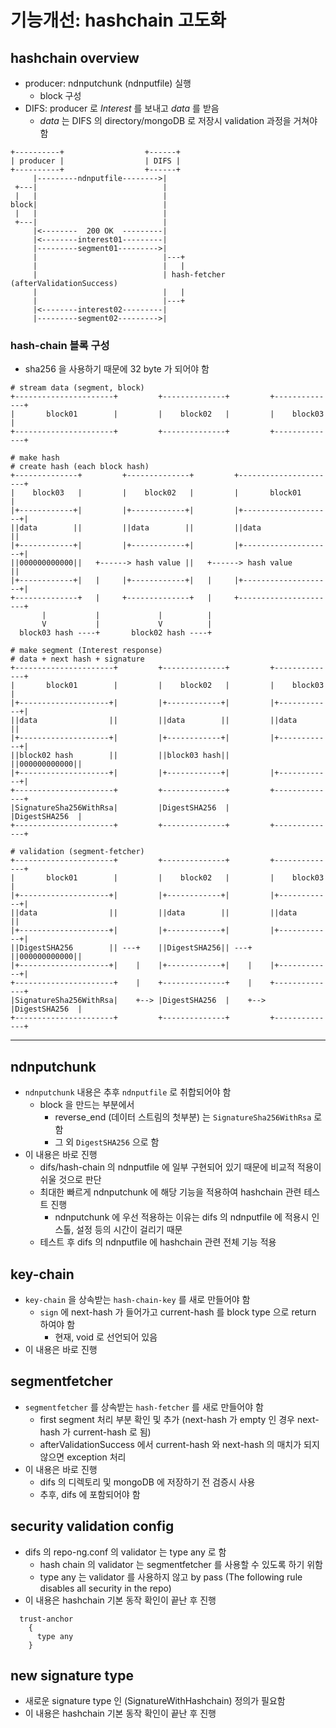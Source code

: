 # 기능개선: hashchain 고도화

## hashchain overview

- producer: ndnputchunk (ndnputfile) 실행
  - block 구성
- DIFS: producer 로 _Interest_ 를 보내고 _data_ 를 받음
  - _data_ 는 DIFS 의 directory/mongoDB 로 저장시 validation 과정을 거쳐야 함

```
+----------+                  +------+
| producer |                  | DIFS |
+----------+                  +------+
     |---------ndnputfile-------->|
 +---|                            |
 |   |                            |
block|                            |
 |   |                            |
 +---|                            |
     |<--------  200 OK  ---------|
     |<--------interest01---------|
     |---------segment01--------->|
     |                            |---+
     |                            |   |
     |                            | hash-fetcher (afterValidationSuccess)
     |                            |   |
     |                            |---+
     |<--------interest02---------|
     |---------segment02--------->|
```

### hash-chain 블록 구성

- sha256 을 사용하기 때문에 32 byte 가 되어야 함

```
# stream data (segment, block)
+----------------------+         +--------------+         +--------------+
|       block01        |         |    block02   |         |    block03   |
+----------------------+         +--------------+         +--------------+

# make hash
# create hash (each block hash)
+--------------+         +--------------+         +----------------------+
|    block03   |         |    block02   |         |       block01        |
|+------------+|         |+------------+|         |+--------------------+|
||data        ||         ||data        ||         ||data                ||
|+------------+|         |+------------+|         |+--------------------+|
||000000000000||   +------> hash value ||   +------> hash value         ||
|+------------+|   |     |+------------+|   |     |+--------------------+|
+--------------+   |     +--------------+   |     +----------------------+
       |           |             |          |
       V           |             V          |
  block03 hash ----+       block02 hash ----+

# make segment (Interest response)
# data + next hash + signature
+----------------------+         +--------------+         +--------------+
|       block01        |         |    block02   |         |    block03   |
|+--------------------+|         |+------------+|         |+------------+|
||data                ||         ||data        ||         ||data        ||
|+--------------------+|         |+------------+|         |+------------+|
||block02 hash        ||         ||block03 hash||         ||000000000000||
|+--------------------+|         |+------------+|         |+------------+|
+----------------------+         +--------------+         +--------------+
|SignatureSha256WithRsa|         |DigestSHA256  |         |DigestSHA256  |
+----------------------+         +--------------+         +--------------+

# validation (segment-fetcher)
+----------------------+         +--------------+         +--------------+
|       block01        |         |    block02   |         |    block03   |
|+--------------------+|         |+------------+|         |+------------+|
||data                ||         ||data        ||         ||data        ||
|+--------------------+|         |+------------+|         |+------------+|
||DigestSHA256        || ---+    ||DigestSHA256|| ---+    ||000000000000||
|+--------------------+|    |    |+------------+|    |    |+------------+|
+----------------------+    |    +--------------+    |    +--------------+
|SignatureSha256WithRsa|    +--> |DigestSHA256  |    +--> |DigestSHA256  |
+----------------------+         +--------------+         +--------------+
```

---

## ndnputchunk

- `ndnputchunk` 내용은 추후 `ndnputfile` 로 취합되어야 함
  - block 을 만드는 부분에서
    - reverse_end (데이터 스트림의 첫부분) 는 `SignatureSha256WithRsa` 로 함
    - 그 외 `DigestSHA256` 으로 함
- 이 내용은 바로 진행
  - difs/hash-chain 의 ndnputfile 에 일부 구현되어 있기 때문에 비교적 적용이 쉬울 것으로 판단
  - 최대한 빠르게 ndnputchunk 에 해당 기능을 적용하여 hashchain 관련 테스트 진행
    - ndnputchunk 에 우선 적용하는 이유는 difs 의 ndnputfile 에 적용시 인스톨, 설정 등의 시간이 걸리기 때문
  - 테스트 후 difs 의 ndnputfile 에 hashchain 관련 전체 기능 적용

## key-chain

- `key-chain` 을 상속받는 `hash-chain-key` 를 새로 만들어야 함
  - `sign` 에 next-hash 가 들어가고 current-hash 를 block type 으로 return 하여야 함
    - 현재, void 로 선언되어 있음
- 이 내용은 바로 진행

## segmentfetcher

- `segmentfetcher` 를 상속받는 `hash-fetcher` 를 새로 만들어야 함
  - first segment 처리 부분 확인 및 추가 (next-hash 가 empty 인 경우 next-hash 가 current-hash 로 됨)
  - afterValidationSuccess 에서 current-hash 와 next-hash 의 매치가 되지 않으면 exception 처리
- 이 내용은 바로 진행
  - difs 의 디렉토리 및 mongoDB 에 저장하기 전 검증시 사용
  - 추후, difs 에 포함되어야 함

## security validation config

- difs 의 repo-ng.conf 의 validator 는 type any 로 함
  - hash chain 의 validator 는 segmentfetcher 를 사용할 수 있도록 하기 위함
  - type any 는 validator 를 사용하지 않고 by pass (The following rule disables all security in the repo)
- 이 내용은 hashchain 기본 동작 확인이 끝난 후 진행

```
  trust-anchor
    {
      type any
    }
```

## new signature type

- 새로운 signature type 인 (SignatureWithHashchain) 정의가 필요함
- 이 내용은 hashchain 기본 동작 확인이 끝난 후 진행
